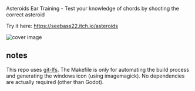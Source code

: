 Asteroids Ear Training - Test your knowledge of chords by shooting the correct asteroid

Try it here: <https://seebass22.itch.io/asteroids>

![cover image](https://img.itch.zone/aW1nLzY3MTUyNDkucG5n/347x500/cQIgub.png)

## notes
This repo uses [git-lfs](https://git-lfs.github.com/). The Makefile is only for automating the build process and generating the windows icon (using imagemagick). No dependencies are actually required (other than Godot).
